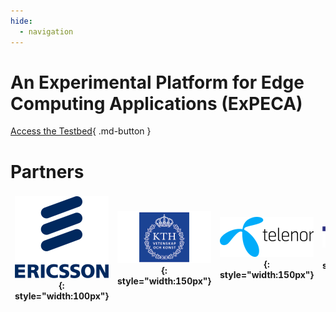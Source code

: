 ```yaml
---
hide:
  - navigation
---
```


# An Experimental Platform for Edge Computing Applications (ExPECA)

[Access the Testbed](https://testbed.expeca.proj.kth.se){ .md-button }

# Partners

<style>
table, td, th {
   border: none!important;
   background: rgba(0,0,0,0) !important;
   text-align: center !important;
   vertical-align: middle !important;
}
tr:hover {
    background: rgba(0,0,0,0) !important;
}
</style>


| ![](./assets/ericsson_logo.png){: style="width:100px"} | ![](./assets/kth_logo_2.png){: style="width:150px"} | ![](./assets/telenor_logo.png){: style="width:150px"} | ![](./assets/tecosa_logo.jpeg){: style="width:150px"} | ![](./assets/chameleon_logo.png){: style="width:200px"}
| :------------: | :-------------: | :------------------: | :------------: | :------------: |



